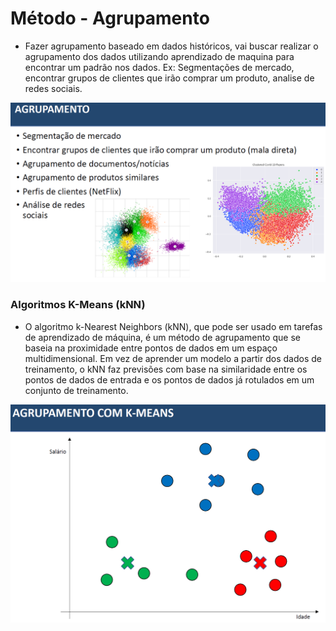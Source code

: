 # Método - Agrupamento
* Fazer agrupamento baseado em dados históricos, vai buscar realizar o agrupamento dos dados utilizando aprendizado de maquina para encontrar um padrão nos dados.
Ex: Segmentações de mercado, encontrar grupos de clientes que irão comprar um produto, analise de redes sociais.

![()](../../../imagens/agrupamento.PNG)

### Algoritmos K-Means (kNN)
* O algoritmo k-Nearest Neighbors (kNN), que pode ser usado em tarefas de aprendizado de máquina, é um método de agrupamento que se baseia na proximidade entre pontos de dados em um espaço multidimensional. Em vez de aprender um modelo a partir dos dados de treinamento, o kNN faz previsões com base na similaridade entre os pontos de dados de entrada e os pontos de dados já rotulados em um conjunto de treinamento.

![()](../../../imagens/agrupamento_knn.PNG)